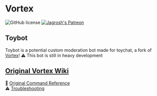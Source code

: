 # Vortex
 ![GitHub license](https://img.shields.io/github/license/ya64/Toybot)
[![Jagrosh's Patreon](https://img.shields.io/badge/Donate-Patreon-orange.svg)](https://www.patreon.com/jagrosh)


## Toybot
Toybot is a potential custom moderation bot made for toychat, a fork of [Vortex](https://www.github.com/jagrosh/Vortex)!
⚠ This bot is still in heavy development

## [Original Vortex Wiki](https://github.com/jagrosh/Vortex/wiki)
📜 [Original Command Reference](https://github.com/jagrosh/Vortex/wiki/Commands)  
⚠ [Troubleshooting](https://github.com/jagrosh/Vortex/wiki/Troubleshooting)
